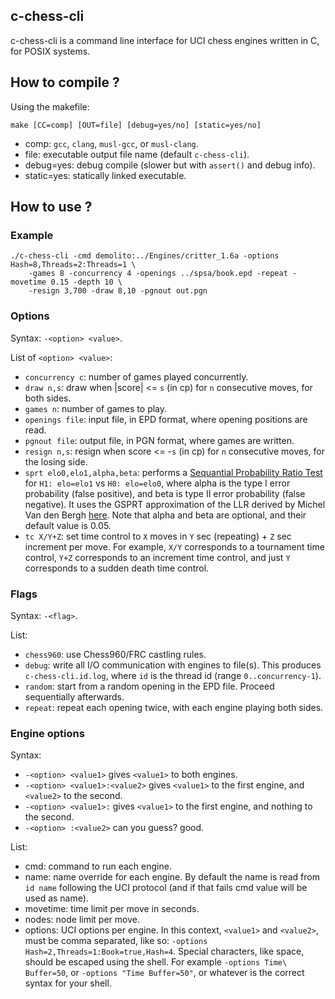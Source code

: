 ## c-chess-cli

c-chess-cli is a command line interface for UCI chess engines written in C, for POSIX systems.

## How to compile ?

Using the makefile:
```
make [CC=comp] [OUT=file] [debug=yes/no] [static=yes/no]
```
- comp: `gcc`, `clang`, `musl-gcc`, or `musl-clang`.
- file: executable output file name (default `c-chess-cli`).
- debug=yes: debug compile (slower but with `assert()` and debug info).
- static=yes: statically linked executable.

## How to use ?

### Example

```
./c-chess-cli -cmd demolito:../Engines/critter_1.6a -options Hash=8,Threads=2:Threads=1 \
    -games 8 -concurrency 4 -openings ../spsa/book.epd -repeat -movetime 0.15 -depth 10 \
    -resign 3,700 -draw 8,10 -pgnout out.pgn
```

### Options

Syntax: `-<option> <value>`.

List of `<option> <value>`:
- `concurrency c`: number of games played concurrently.
- `draw n,s`: draw when |score| <= `s` (in cp) for `n` consecutive moves, for both sides.
- `games n`: number of games to play.
- `openings file`: input file, in EPD format, where opening positions are read.
- `pgnout file`: output file, in PGN format, where games are written.
- `resign n,s`: resign when score <= -`s` (in cp) for `n` consecutive moves, for the losing side.
- `sprt elo0,elo1,alpha,beta`: performs a [Sequantial Probability Ratio Test](https://en.wikipedia.org/wiki/Sequential_probability_ratio_test)
  for `H1: elo=elo1` vs `H0: elo=elo0`, where alpha is the type I error probability (false positive),
  and beta is type II error probability (false negative). It uses the GSPRT approximation of the LLR
  derived by Michel Van den Bergh [here](http://hardy.uhasselt.be/Toga/GSPRT_approximation.pdf).
  Note that alpha and beta are optional, and their default value is 0.05.
- `tc X/Y+Z`: set time control to `X` moves in `Y` sec (repeating) + `Z` sec increment per move. For
  example, `X/Y` corresponds to a tournament time control, `Y+Z` corresponds to an increment time
  control, and just `Y` corresponds to a sudden death time control.

### Flags

Syntax: `-<flag>`.

List:
- `chess960`: use Chess960/FRC castling rules.
- `debug`: write all I/O communication with engines to file(s). This produces `c-chess-cli.id.log`,
where `id` is the thread id (range `0..concurrency-1`).
- `random`: start from a random opening in the EPD file. Proceed sequentially afterwards.
- `repeat`: repeat each opening twice, with each engine playing both sides.

### Engine options

Syntax:
- `-<option> <value1>` gives `<value1>` to both engines.
- `-<option> <value1>:<value2>` gives `<value1>` to the first engine, and `<value2>` to the second.
- `-<option> <value1>:` gives `<value1>` to the first engine, and nothing to the second.
- `-<option> :<value2>` can you guess? good.

List:
- cmd: command to run each engine.
- name: name override for each engine. By default the name is read from `id name` following the UCI
  protocol (and if that fails cmd value will be used as name).
- movetime: time limit per move in seconds.
- nodes: node limit per move.
- options: UCI options per engine. In this context, `<value1>` and `<value2>`, must be comma
  separated, like so: `-options Hash=2,Threads=1:Book=true,Hash=4`. Special characters, like space,
  should be escaped using the shell. For example `-options Time\ Buffer=50`, or `-options "Time Buffer=50"`,
  or whatever is the correct syntax for your shell.
